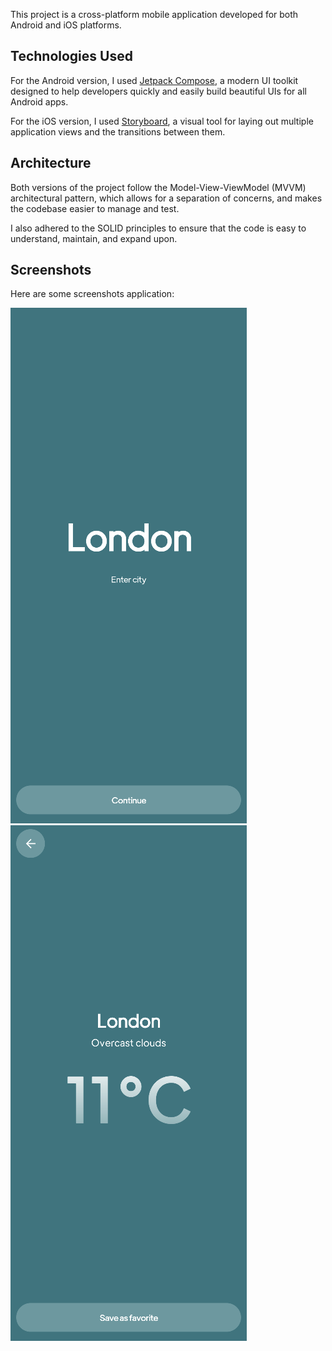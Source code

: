 This project is a cross-platform mobile application developed for both Android and iOS platforms. 

## Technologies Used

For the Android version, I used [Jetpack Compose](https://developer.android.com/jetpack/compose), a modern UI toolkit designed to help developers quickly and easily build beautiful UIs for all Android apps. 

For the iOS version, I used [Storyboard](https://developer.apple.com/library/archive/documentation/ToolsLanguages/Conceptual/Xcode_Overview/DesigningwithStoryboards.html), a visual tool for laying out multiple application views and the transitions between them.

## Architecture

Both versions of the project follow the Model-View-ViewModel (MVVM) architectural pattern, which allows for a separation of concerns, and makes the codebase easier to manage and test.

I also adhered to the SOLID principles to ensure that the code is easy to understand, maintain, and expand upon.

## Screenshots

Here are some screenshots application:

![Image A](a.png)
![Image B](b.png)
